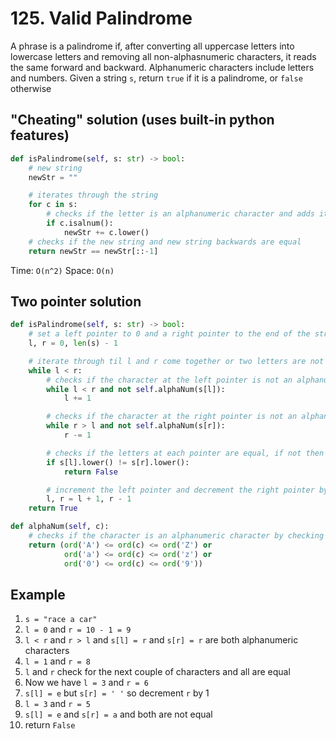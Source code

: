 # 125. Valid Palindrome

A phrase is a palindrome if, after converting all uppercase letters into lowercase letters and removing all non-alphasnumeric characters, it reads the same forward and backward. Alphanumeric characters include letters and numbers. Given a string `s`, return `true` if it is a palindrome, or `false` otherwise

## "Cheating" solution (uses built-in python features)
```python
def isPalindrome(self, s: str) -> bool:
    # new string
    newStr = ""

    # iterates through the string
    for c in s:
        # checks if the letter is an alphanumeric character and adds it to the new string as lowercased
        if c.isalnum():
            newStr += c.lower()
    # checks if the new string and new string backwards are equal
    return newStr == newStr[::-1]
```
Time: `O(n^2)`
Space: `O(n)`

## Two pointer solution
```python
def isPalindrome(self, s: str) -> bool:
    # set a left pointer to 0 and a right pointer to the end of the string
    l, r = 0, len(s) - 1

    # iterate through til l and r come together or two letters are not equal
    while l < r:
        # checks if the character at the left pointer is not an alphanumeric character, increment the pointer by 1
        while l < r and not self.alphaNum(s[l]):
            l += 1

        # checks if the character at the right pointer is not an alphanumeric character, decrement the pointer by 1
        while r > l and not self.alphaNum(s[r]):
            r -= 1

        # checks if the letters at each pointer are equal, if not then return false
        if s[l].lower() != s[r].lower():
            return False

        # increment the left pointer and decrement the right pointer by 1
        l, r = l + 1, r - 1
    return True

def alphaNum(self, c):
    # checks if the character is an alphanumeric character by checking if the character is inbetween the ASCII values of 'A' and 'Z', 'a' and 'z', and '0' and '9'
    return (ord('A') <= ord(c) <= ord('Z') or
            ord('a') <= ord(c) <= ord('z') or
            ord('0') <= ord(c) <= ord('9'))
```

## Example

1. `s = "race a car"`
2. `l = 0` and `r = 10 - 1 = 9`
3. `l < r` and `r > l` and `s[l] = r` and `s[r] = r` are both alphanumeric characters
4. `l = 1` and `r = 8`
5. `l` and `r` check for the next couple of characters and all are equal
6. Now we have `l = 3` and `r = 6`
7. `s[l] = e` but `s[r] = ' '` so decrement `r` by 1
8. `l = 3` and `r = 5`
9. `s[l] = e` and `s[r] = a` and both are not equal
10. return `False`
